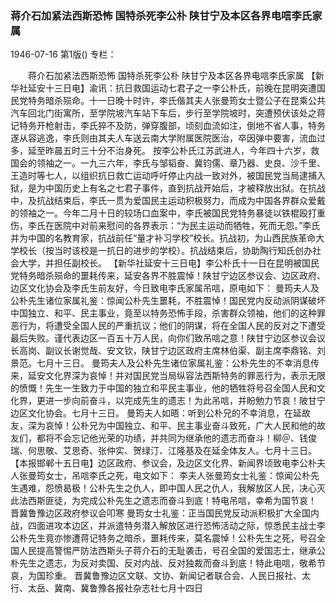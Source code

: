 ### 蒋介石加紧法西斯恐怖  国特杀死李公朴  陕甘宁及本区各界电唁李氏家属

1946-07-16
第1版()
专栏：

　　蒋介石加紧法西斯恐怖
    国特杀死李公朴
    陕甘宁及本区各界电唁李氏家属
    【新华社延安十三日电】渝讯：抗日救国运动七君子之一李公朴氏，前晚在昆明突遭国民党特务暗杀殒命。十一日晚十时许，李氏偕其夫人张曼筠女士暨公子在昆乘公共汽车回北门街寓所，至学院坡汽车站下车后，步行至学院坡时，突遭预伏该处之蒋记特务开枪射击，李氏猝不及防，弹穿腹部，顷刻血流如注，倒地不省人事，特务遂从容逃逸，李氏则由其夫人车送云南大学附属医院医治，卒因弹中要害，流血过多，延至昨晨五时三十分不治身死。
    按李公朴氏江苏武进人，今年四十六岁，救国会的领袖之一。一九三六年，李氏与邹韬奋、冀钧儒、章乃器、史良、沙千里、王造时等七人，以组织抗日救亡运动呼吁停止内战一致对外，被国民党当局逮捕入狱，是为中国历史上有名之七君子事件，直到抗战开始后，才被释放出狱。在抗战中，及抗战结束后，李氏一贯为爱国民主运动积极努力，而成为中国各界群众爱戴的领袖之一。今年二月十日的较场口血案中，李氏被国民党特务暴徒以铁棍殴打重伤，李氏在医院中对前来慰问的各界表示：“为民主运动而牺牲，死而无怨。”李氏并为中国的名教育家，抗战前任“量才补习学校”校长。抗战初，为山西民族革命大学校长（按当时该校是一抗日的进步的学校）。抗战结束后，协助陶行知氏创办社会大学，并担任副校长。
    【新华社延安十三日电】李公朴氏十一日在昆明被国民党特务暗杀殒命的噩耗传来，延安各界不胜震悼！陕甘宁边区参议会、边区政府、边区文化协会及李氏生前友好，今日致电李氏家属吊唁，原电如下：
    曼筠夫人及公朴先生诸位家属礼鉴：惊闻公朴先生噩耗，不胜震悼！国民党内反动派阴谋破坏中国独立、和平、民主事业，竟至以特务恐怖手段，杀害群众领袖，他们的这种罪恶行为，将遭受全国人民的严重抗议；他们的阴谋，将在全国人民的反对之下遭受最后失败。谨代表边区一百五十万人民，向你们致吊唁之意！陕甘宁边区参议会议长高岗、副议长谢觉哉、安文钦，陕甘宁边区政府主席林伯渠、副主席李鼎铭、刘景范。七月十三日。
    曼筠夫人及公朴先生诸位家属礼鉴：公朴先生的不幸消息传来，延安文化界深为哀悼！并对国民党当局纵容法西斯特务的罪恶行为，表示无限的愤慨！先生一生致力于中国的独立和平民主事业，他的牺牲将号召全国人民和文化界，更进一步向前奋斗，以完成先生的遗志！为此吊唁，并盼勉力节哀！陂甘宁边区文化协会。七月十三日。
    曼筠夫人如晤：听到公朴兄的不幸消息，在延故友，深为哀悼！公朴兄为中国独立、和平、民主事业奋斗致死，广大人民和他的故友们，都将不会忘记他光荣的功绩，并共同为继承他的遗志而奋斗！柳＠、钱俊瑞、何思敬、艾思奇、张仲实、贺绿汀、江隆基及在延全体友人。七月十三日。
    【本报邯郸十五日电】边区政府、参议会，及边区文化界、新闻界顷致电李公朴夫人张曼筠女士，吊唁李氏之死，电文如下：
    李夫人张曼筠女士礼鉴：惊闻公朴先生遇难，怨愤曷极！公朴先生之仇人，即中国人民之仇人，我解放区人民，决心灭此法西斯匪徒，为完成公朴先生之遗志而奋斗到底！特电吊唁，幸希为国节哀！
    晋冀鲁豫边区政府参议会叩寒
    曼筠女士礼鉴：正当国民党反动派积极扩大全国内战，四面进攻本边区，并派遣特务潜入解放区进行恐怖活动之际，惊悉民主战士李公朴先生竟亦惨遭蒋记特务之暗杀，噩耗传来，莫名震悼！公朴先生之死，号召全国人民提高警惕严防法西斯头子蒋介石的无耻袭击，号召全国的爱国志士，继承公朴先生之遗志，为反对卖国、反对内战、反对独裁而奋斗到底！特此电唁，敬希节哀，为国珍重。
    晋冀鲁豫边区文联、文协、新闻记者联合会、人民日报社、太行、太岳、冀南、冀鲁豫各报社杂志社七月十四日
